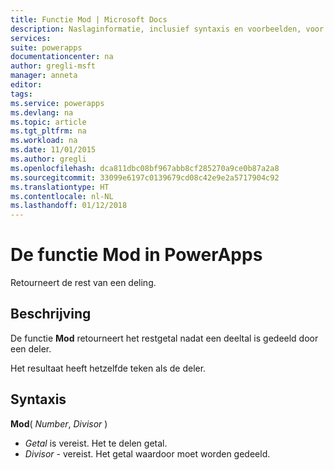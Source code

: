 ```yaml
---
title: Functie Mod | Microsoft Docs
description: Naslaginformatie, inclusief syntaxis en voorbeelden, voor de functie Mod in PowerApps
services: 
suite: powerapps
documentationcenter: na
author: gregli-msft
manager: anneta
editor: 
tags: 
ms.service: powerapps
ms.devlang: na
ms.topic: article
ms.tgt_pltfrm: na
ms.workload: na
ms.date: 11/01/2015
ms.author: gregli
ms.openlocfilehash: dca811dbc08bf967abb8cf285270a9ce0b87a2a8
ms.sourcegitcommit: 33099e6197c0139679cd08c42e9e2a5717904c92
ms.translationtype: HT
ms.contentlocale: nl-NL
ms.lasthandoff: 01/12/2018
---
```

# <a name="mod-function-in-powerapps"></a>De functie Mod in PowerApps
Retourneert de rest van een deling.

## <a name="description"></a>Beschrijving
De functie **Mod** retourneert het restgetal nadat een deeltal is gedeeld door een deler.

Het resultaat heeft hetzelfde teken als de deler.

## <a name="syntax"></a>Syntaxis
**Mod**( *Number*, *Divisor* )

* *Getal* is vereist. Het te delen getal.
* *Divisor* - vereist.  Het getal waardoor moet worden gedeeld.

